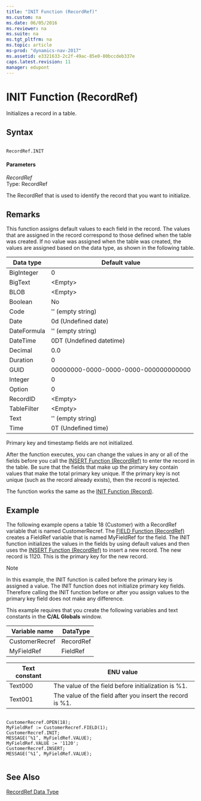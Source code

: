 ```yaml
---
title: "INIT Function (RecordRef)"
ms.custom: na
ms.date: 06/05/2016
ms.reviewer: na
ms.suite: na
ms.tgt_pltfrm: na
ms.topic: article
ms-prod: "dynamics-nav-2017"
ms.assetid: e3321633-2c2f-49ac-85e0-80bccdeb337e
caps.latest.revision: 11
manager: edupont
---
```

# INIT Function (RecordRef)
Initializes a record in a table.  
  
## Syntax  
  
```  
  
RecordRef.INIT  
```  
  
#### Parameters  
 *RecordRef*  
 Type: RecordRef  
  
 The RecordRef that is used to identify the record that you want to initialize.  
  
## Remarks  
 This function assigns default values to each field in the record. The values that are assigned in the record correspond to those defined when the table was created. If no value was assigned when the table was created, the values are assigned based on the data type, as shown in the following table.  
  
|Data type|Default value|  
|---------------|-------------------|  
|BigInteger|0|  
|BigText|\<Empty>|  
|BLOB|\<Empty>|  
|Boolean|No|  
|Code|'' \(empty string\)|  
|Date|0d \(Undefined date\)|  
|DateFormula|'' \(empty string\)|  
|DateTime|0DT \(Undefined datetime\)|  
|Decimal|0.0|  
|Duration|0|  
|GUID|00000000-0000-0000-0000-000000000000|  
|Integer|0|  
|Option|0|  
|RecordID|\<Empty>|  
|TableFilter|\<Empty>|  
|Text|'' \(empty string\)|  
|Time|0T \(Undefined time\)|  
  
 Primary key and timestamp fields are not initialized.  
  
 After the function executes, you can change the values in any or all of the fields before you call the [INSERT Function \(RecordRef\)](INSERT-Function--RecordRef-.md) to enter the record in the table. Be sure that the fields that make up the primary key contain values that make the total primary key unique. If the primary key is not unique \(such as the record already exists\), then the record is rejected.  
  
 The function works the same as the [INIT Function \(Record\)](INIT-Function--Record-.md).  
  
## Example  
 The following example opens a table 18 \(Customer\) with a RecordRef variable that is named CustomerRecref. The [FIELD Function \(RecordRef\)](FIELD-Function--RecordRef-.md) creates a FieldRef variable that is named MyFieldRef for the field. The INIT function initializes the values in the fields by using default values and then uses the [INSERT Function \(RecordRef\)](INSERT-Function--RecordRef-.md) to insert a new record. The new record is 1120. This is the primary key for the new record.  
  
> [!NOTE]  
>  In this example, the INIT function is called before the primary key is assigned a value. The INIT function does not initialize primary key fields. Therefore calling the INIT function before or after you assign values to the primary key field does not make any difference.  
  
 This example requires that you create the following variables and text constants in the **C/AL Globals** window.  
  
|Variable name|DataType|  
|-------------------|--------------|  
|CustomerRecref|RecordRef|  
|MyFieldRef|FieldRef|  
  
|Text constant|ENU value|  
|-------------------|---------------|  
|Text000|The value of the field before initialization is %1.|  
|Text001|The value of the field after you insert the record is %1.|  
  
```  
  
CustomerRecref.OPEN(18);  
MyFieldRef := CustomerRecref.FIELD(1);  
CustomerRecref.INIT;  
MESSAGE(‘%1’, MyFieldRef.VALUE);  
MyFieldRef.VALUE := '1120';  
CustomerRecref.INSERT;  
MESSAGE(‘%1’, MyFieldRef.VALUE);  
  
```  
  
## See Also  
 [RecordRef Data Type](RecordRef-Data-Type.md)